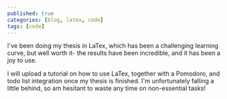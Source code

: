 ```yaml
---
published: true
categories: [blog, latex, code]
tags: [code]
---
```

I've been doing my thesis in LaTex, which has been a challenging learning curve, but well worth it- the results have been incredible, and it has been a joy to use. 

I will upload a tutorial on how to use LaTex, together with a Pomodoro, and todo list integration once my thesis is finished. I'm unfortunately falling a little behind, so am hesitant to waste any time on non-essential tasks!
